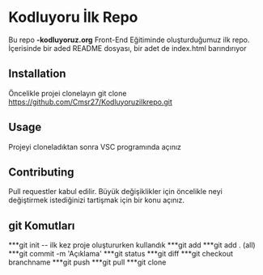 # Kodluyoru İlk Repo
Bu repo __-kodluyoruz.org__ Front-End Eğitiminde oluşturduğumuz ilk repo. İçerisinde bir aded README dosyası, bir adet de index.html barındırıyor

## Installation
Öncelikle projei clonelayın
git clone https://github.com/Cmsr27/Kodluyoruzilkrepo.git
## Usage
Projeyi cloneladıktan sonra VSC programında açınız

## Contributing
 Pull requestler kabul edilir. Büyük değişiklikler için öncelikle neyi değiştirmek istediğinizi tartişmak için bir konu açınız.


## git Komutları
***git init -- ilk kez proje oluştururken kullandık
***git add <file>
***git add . (all)
***git commit -m 'Açıklama'
***git status
***git diff
***git checkout branchname
***git push
***git pull
***git clone
